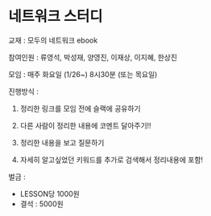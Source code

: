 # 네트워크 스터디

교재 : 모두의 네트워크 ebook

참여인원 : 류영석, 박성재, 양영진, 이재상, 이지혜, 한상진 

모임 : 매주 화요일 (1/26~) 8시30분 (또는 목요일)

진행방식 : 

1. 정리한 링크를 모임 전에 슬랙에 공유하기

2. 다른 사람이 정리한 내용에 코멘트 달아주기!!

3. 정리한 내용을 보고 질문하기

4. 자세히 알고싶었던 키워드를 추가로 검색해서 정리내용에 포함!



벌금 : 

- LESSON당 1000원 
- 결석 : 5000원



